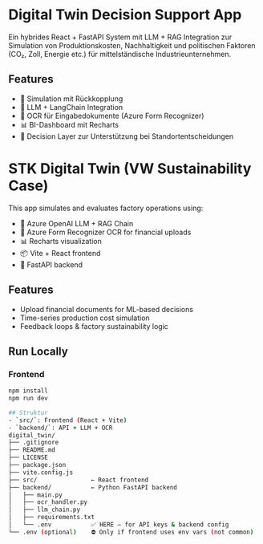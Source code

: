 # Digital Twin Decision Support App

Ein hybrides React + FastAPI System mit LLM + RAG Integration zur Simulation von Produktionskosten, Nachhaltigkeit und politischen Faktoren (CO₂, Zoll, Energie etc.) für mittelständische Industrieunternehmen.

## Features
- 🔁 Simulation mit Rückkopplung
- 🧠 LLM + LangChain Integration
- 📄 OCR für Eingabedokumente (Azure Form Recognizer)
- 📊 BI-Dashboard mit Recharts
- 🧩 Decision Layer zur Unterstützung bei Standortentscheidungen
# STK Digital Twin (VW Sustainability Case)

This app simulates and evaluates factory operations using:
- 🧠 Azure OpenAI LLM + RAG Chain
- 🧾 Azure Form Recognizer OCR for financial uploads
- 📊 Recharts visualization
- 📦 Vite + React frontend
- 🚀 FastAPI backend

## Features
- Upload financial documents for ML-based decisions
- Time-series production cost simulation
- Feedback loops & factory sustainability logic

## Run Locally

### Frontend
```bash
npm install
npm run dev

## Struktur
- `src/`: Frontend (React + Vite)
- `backend/`: API + LLM + OCR
digital_twin/
├── .gitignore
├── README.md
├── LICENSE
├── package.json
├── vite.config.js
├── src/               ← React frontend
├── backend/           ← Python FastAPI backend
│   ├── main.py
│   ├── ocr_handler.py
│   ├── llm_chain.py
│   ├── requirements.txt
│   └── .env           ✅ HERE — for API keys & backend config
└── .env (optional)    ⛔️ Only if frontend uses env vars (not common)


